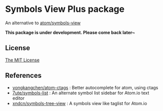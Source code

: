 # Symbols View Plus package

An alternative to [atom/symbols-view](https://github.com/atom/symbols-view)

**This package is under development. Please come back later~**

## License

[The MIT License](https://github.com/aidistan/atom-symbols-view-plus/blob/master/LICENSE.md)

## References

- [yongkangchen/atom-ctags](https://github.com/yongkangchen/atom-ctags) : Better autocomplete for atom, using ctags
- [7ute/symbols-list](https://github.com/7ute/symbols-list) : An alternate symbol list sidebar for Atom.io text editor
- [xndcn/symbols-tree-view](https://github.com/xndcn/symbols-tree-view) : A symbols view like taglist for Atom.io
